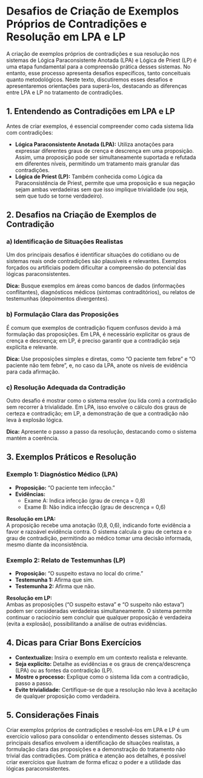 
# Desafios de Criação de Exemplos Próprios de Contradições e Resolução em LPA e LP

A criação de exemplos próprios de contradições e sua resolução nos sistemas de Lógica Paraconsistente Anotada (LPA) e Lógica de Priest (LP) é uma etapa fundamental para a compreensão prática desses sistemas. No entanto, esse processo apresenta desafios específicos, tanto conceituais quanto metodológicos. Neste texto, discutiremos esses desafios e apresentaremos orientações para superá-los, destacando as diferenças entre LPA e LP no tratamento de contradições.



## 1. Entendendo as Contradições em LPA e LP

Antes de criar exemplos, é essencial compreender como cada sistema lida com contradições:

- **Lógica Paraconsistente Anotada (LPA):** Utiliza anotações para expressar diferentes graus de crença e descrença em uma proposição. Assim, uma proposição pode ser simultaneamente suportada e refutada em diferentes níveis, permitindo um tratamento mais granular das contradições.
- **Lógica de Priest (LP):** Também conhecida como Lógica da Paraconsistência de Priest, permite que uma proposição e sua negação sejam ambas verdadeiras sem que isso implique trivialidade (ou seja, sem que tudo se torne verdadeiro).



## 2. Desafios na Criação de Exemplos de Contradição

### a) **Identificação de Situações Realistas**

Um dos principais desafios é identificar situações do cotidiano ou de sistemas reais onde contradições são plausíveis e relevantes. Exemplos forçados ou artificiais podem dificultar a compreensão do potencial das lógicas paraconsistentes.

**Dica:** Busque exemplos em áreas como bancos de dados (informações conflitantes), diagnósticos médicos (sintomas contraditórios), ou relatos de testemunhas (depoimentos divergentes).

### b) **Formulação Clara das Proposições**

É comum que exemplos de contradição fiquem confusos devido à má formulação das proposições. Em LPA, é necessário explicitar os graus de crença e descrença; em LP, é preciso garantir que a contradição seja explícita e relevante.

**Dica:** Use proposições simples e diretas, como “O paciente tem febre” e “O paciente não tem febre”, e, no caso da LPA, anote os níveis de evidência para cada afirmação.

### c) **Resolução Adequada da Contradição**

Outro desafio é mostrar como o sistema resolve (ou lida com) a contradição sem recorrer à trivialidade. Em LPA, isso envolve o cálculo dos graus de certeza e contradição; em LP, a demonstração de que a contradição não leva à explosão lógica.

**Dica:** Apresente o passo a passo da resolução, destacando como o sistema mantém a coerência.



## 3. Exemplos Práticos e Resolução

### Exemplo 1: Diagnóstico Médico (LPA)

- **Proposição:** “O paciente tem infecção.”
- **Evidências:**  
  - Exame A: Indica infecção (grau de crença = 0,8)
  - Exame B: Não indica infecção (grau de descrença = 0,6)

**Resolução em LPA:**  
A proposição recebe uma anotação (0,8, 0,6), indicando forte evidência a favor e razoável evidência contra. O sistema calcula o grau de certeza e o grau de contradição, permitindo ao médico tomar uma decisão informada, mesmo diante da inconsistência.

### Exemplo 2: Relato de Testemunhas (LP)

- **Proposição:** “O suspeito estava no local do crime.”
- **Testemunha 1:** Afirma que sim.
- **Testemunha 2:** Afirma que não.

**Resolução em LP:**  
Ambas as proposições (“O suspeito estava” e “O suspeito não estava”) podem ser consideradas verdadeiras simultaneamente. O sistema permite continuar o raciocínio sem concluir que qualquer proposição é verdadeira (evita a explosão), possibilitando a análise de outras evidências.



## 4. Dicas para Criar Bons Exercícios

- **Contextualize:** Insira o exemplo em um contexto realista e relevante.
- **Seja explícito:** Detalhe as evidências e os graus de crença/descrença (LPA) ou as fontes da contradição (LP).
- **Mostre o processo:** Explique como o sistema lida com a contradição, passo a passo.
- **Evite trivialidade:** Certifique-se de que a resolução não leva à aceitação de qualquer proposição como verdadeira.



## 5. Considerações Finais

Criar exemplos próprios de contradições e resolvê-los em LPA e LP é um exercício valioso para consolidar o entendimento desses sistemas. Os principais desafios envolvem a identificação de situações realistas, a formulação clara das proposições e a demonstração do tratamento não trivial das contradições. Com prática e atenção aos detalhes, é possível criar exercícios que ilustram de forma eficaz o poder e a utilidade das lógicas paraconsistentes.



